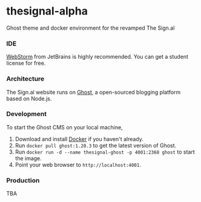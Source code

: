# thesignal-alpha
Ghost theme and docker environment for the revamped The Sign.al

### IDE
[WebStorm](https://www.jetbrains.com/webstorm/) from JetBrains is highly recommended.
You can get a student license for free.

### Architecture 
The Sign.al website runs on [Ghost](https://ghost.org/), a open-sourced blogging platform based on Node.js.

### Development
To start the Ghost CMS on your local machine, 
1. Download and install [Docker](https://www.docker.com/docker-mac) if you haven't already.
2. Run `docker pull ghost:1.20.3` to get the latest version of Ghost.
3. Run `docker run -d --name thesignal-ghost -p 4001:2368 ghost` to start the image.
4. Point your web browser to `http://localhost:4001`.

### Production
TBA
